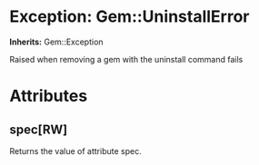 # Exception: Gem::UninstallError
**Inherits:** Gem::Exception
    

Raised when removing a gem with the uninstall command fails


# Attributes
## spec[RW] [](#attribute-i-spec)
Returns the value of attribute spec.


